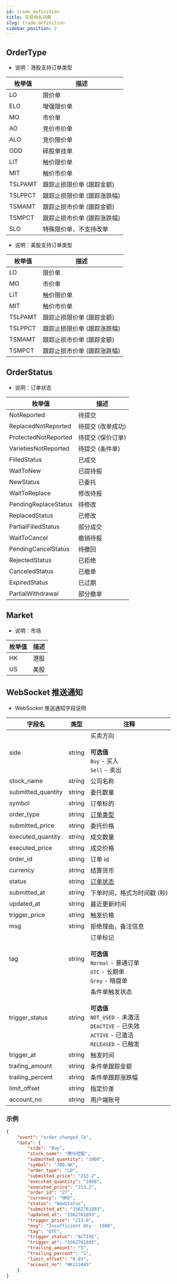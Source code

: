 ```yaml
---
id: trade_definition
title: 交易命名词典
slug: trade-definition
sidebar_position: 2
---
```


## OrderType

- 说明：港股支持订单类型

| 枚举值  | 描述                        |
| ------- | --------------------------- |
| LO      | 限价单                      |
| ELO     | 增强限价单                  |
| MO      | 市价单                      |
| AO      | 竞价市价单                  |
| ALO     | 竞价限价单                  |
| ODD     | 碎股单挂单                  |
| LIT     | 触价限价单                  |
| MIT     | 触价市价单                  |
| TSLPAMT | 跟踪止损限价单 (跟踪金额)   |
| TSLPPCT | 跟踪止损限价单 (跟踪涨跌幅) |
| TSMAMT  | 跟踪止损市价单 (跟踪金额)   |
| TSMPCT  | 跟踪止损市价单 (跟踪涨跌幅) |
| SLO     | 特殊限价单，不支持改单      |

- 说明：美股支持订单类型

| 枚举值  | 描述                        |
| ------- | --------------------------- |
| LO      | 限价单                      |
| MO      | 市价单                      |
| LIT     | 触价限价单                  |
| MIT     | 触价市价单                  |
| TSLPAMT | 跟踪止损限价单 (跟踪金额)   |
| TSLPPCT | 跟踪止损限价单 (跟踪涨跌幅) |
| TSMAMT  | 跟踪止损市价单 (跟踪金额)   |
| TSMPCT  | 跟踪止损市价单 (跟踪涨跌幅) |

## OrderStatus

- 说明：订单状态

| 枚举值               | 描述              |
| -------------------- | ----------------- |
| NotReported          | 待提交            |
| ReplacedNotReported  | 待提交 (改单成功) |
| ProtectedNotReported | 待提交 (保价订单) |
| VarietiesNotReported | 待提交 (条件单)   |
| FilledStatus         | 已成交            |
| WaitToNew            | 已提待报          |
| NewStatus            | 已委托            |
| WaitToReplace        | 修改待报          |
| PendingReplaceStatus | 待修改            |
| ReplacedStatus       | 已修改            |
| PartialFilledStatus  | 部分成交          |
| WaitToCancel         | 撤销待报          |
| PendingCancelStatus  | 待撤回            |
| RejectedStatus       | 已拒绝            |
| CanceledStatus       | 已撤单            |
| ExpiredStatus        | 已过期            |
| PartialWithdrawal    | 部分撤单          |

## Market

- 说明：市场

| 枚举值 | 描述 |
| ------ | ---- |
| HK     | 港股 |
| US     | 美股 |

## WebSocket 推送通知

- WebSocket 推送通知字段说明

| 字段名             | 类型   | 注释                                                                                                                                 |
| ------------------ | ------ | ------------------------------------------------------------------------------------------------------------------------------------ |
| side               | string | 买卖方向<br/><br/>**可选值**<br/>`Buy` - 买入<br />`Sell` - 卖出                                                                     |
| stock_name         | string | 公司名称                                                                                                                             |
| submitted_quantity | string | 委托数量                                                                                                                             |
| symbol             | string | 订单标的                                                                                                                             |
| order_type         | string | [订单类型](./trade-definition#ordertype)                                                                                             |
| submitted_price    | string | 委托价格                                                                                                                             |
| executed_quantity  | string | 成交数量                                                                                                                             |
| executed_price     | string | 成交价格                                                                                                                             |
| order_id           | string | 订单 id                                                                                                                              |
| currency           | string | 结算货币                                                                                                                             |
| status             | string | [订单状态](./trade-definition#orderstatus)                                                                                           |
| submitted_at       | string | 下单时间，格式为时间戳 (秒)                                                                                                          |
| updated_at         | string | 最近更新时间                                                                                                                         |
| trigger_price      | string | 触发价格                                                                                                                             |
| msg                | string | 拒绝理由，备注信息                                                                                                                   |
| tag                | string | 订单标记<br/><br/>**可选值**<br/>`Normal` - 普通订单<br />`GTC` - 长期单<br />`Grey` - 暗盘单                                        |
| trigger_status     | string | 条件单触发状态<br/><br/>**可选值**<br/>`NOT_USED` - 未激活 <br />`DEACTIVE` - 已失效<br />`ACTIVE` - 已激活<br />`RELEASED` - 已触发 |
| trigger_at         | string | 触发时间                                                                                                                             |
| trailing_amount    | string | 条件单跟踪金额                                                                                                                       |
| trailing_percent   | string | 条件单跟踪涨跌幅                                                                                                                     |
| limit_offset       | string | 指定价差                                                                                                                             |
| account_no         | string | 用户端账号                                                                                                                           |

### 示例

```json
{
	"event": "order_changed_lb",
	"data": {
		"side": "Buy",
		"stock_name": "腾讯控股",
		"submitted_quantity": "1000",
		"symbol": "700.HK",
		"order_type": "LO",
		"submitted_price": "213.2",
		"executed_quantity": "1000",
		"executed_price": "213.2",
		"order_id": "27",
		"currency": "HKD",
		"status": "NewStatus",
		"submitted_at": "1562761893",
		"updated_at": "1562761893",
		"trigger_price": "213.0",
		"msg": "Insufficient Qty - 1000",
		"tag": "GTC",
		"trigger_status": "ACTIVE",
		"trigger_at": "1562761893",
		"trailing_amount": "5",
		"trailing_percent": "1",
		"limit_offset": "0.01",
		"account_no": "HK123445"
	}
}
```
